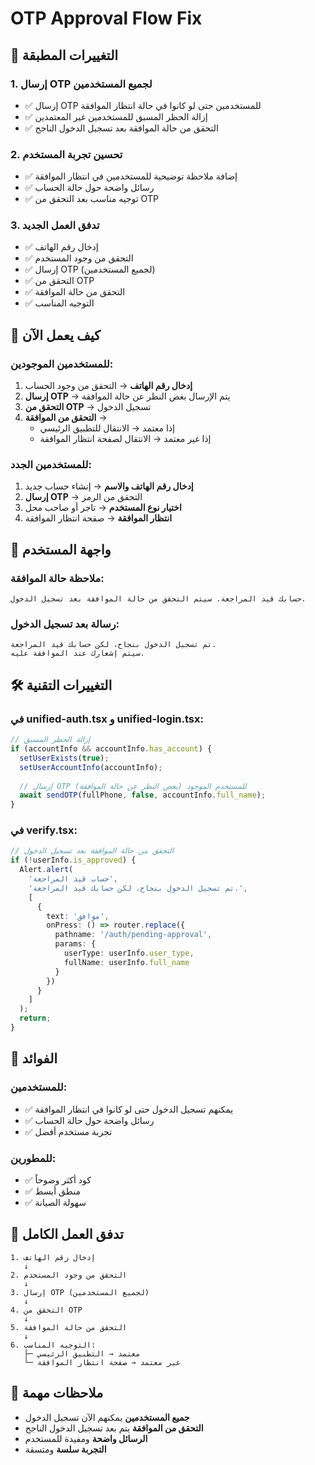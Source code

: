 # OTP Approval Flow Fix

## 🔧 التغييرات المطبقة

### 1. **إرسال OTP لجميع المستخدمين**
- ✅ إرسال OTP للمستخدمين حتى لو كانوا في حالة انتظار الموافقة
- ✅ إزالة الحظر المسبق للمستخدمين غير المعتمدين
- ✅ التحقق من حالة الموافقة بعد تسجيل الدخول الناجح

### 2. **تحسين تجربة المستخدم**
- ✅ إضافة ملاحظة توضيحية للمستخدمين في انتظار الموافقة
- ✅ رسائل واضحة حول حالة الحساب
- ✅ توجيه مناسب بعد التحقق من OTP

### 3. **تدفق العمل الجديد**
- ✅ إدخال رقم الهاتف
- ✅ التحقق من وجود المستخدم
- ✅ إرسال OTP (لجميع المستخدمين)
- ✅ التحقق من OTP
- ✅ التحقق من حالة الموافقة
- ✅ التوجيه المناسب

## 🚀 كيف يعمل الآن

### **للمستخدمين الموجودين:**
1. **إدخال رقم الهاتف** → التحقق من وجود الحساب
2. **إرسال OTP** → يتم الإرسال بغض النظر عن حالة الموافقة
3. **التحقق من OTP** → تسجيل الدخول
4. **التحقق من الموافقة** → 
   - إذا معتمد → الانتقال للتطبيق الرئيسي
   - إذا غير معتمد → الانتقال لصفحة انتظار الموافقة

### **للمستخدمين الجدد:**
1. **إدخال رقم الهاتف والاسم** → إنشاء حساب جديد
2. **إرسال OTP** → التحقق من الرمز
3. **اختيار نوع المستخدم** → تاجر أو صاحب محل
4. **انتظار الموافقة** → صفحة انتظار الموافقة

## 📱 واجهة المستخدم

### **ملاحظة حالة الموافقة:**
```
حسابك قيد المراجعة. سيتم التحقق من حالة الموافقة بعد تسجيل الدخول.
```

### **رسالة بعد تسجيل الدخول:**
```
تم تسجيل الدخول بنجاح، لكن حسابك قيد المراجعة. 
سيتم إشعارك عند الموافقة عليه.
```

## 🛠️ التغييرات التقنية

### **في unified-auth.tsx و unified-login.tsx:**
```typescript
// إزالة الحظر المسبق
if (accountInfo && accountInfo.has_account) {
  setUserExists(true);
  setUserAccountInfo(accountInfo);
  
  // إرسال OTP للمستخدم الموجود (بغض النظر عن حالة الموافقة)
  await sendOTP(fullPhone, false, accountInfo.full_name);
}
```

### **في verify.tsx:**
```typescript
// التحقق من حالة الموافقة بعد تسجيل الدخول
if (!userInfo.is_approved) {
  Alert.alert(
    'حساب قيد المراجعة',
    'تم تسجيل الدخول بنجاح، لكن حسابك قيد المراجعة.',
    [
      {
        text: 'موافق',
        onPress: () => router.replace({
          pathname: '/auth/pending-approval',
          params: { 
            userType: userInfo.user_type,
            fullName: userInfo.full_name
          }
        })
      }
    ]
  );
  return;
}
```

## 🎯 الفوائد

### **للمستخدمين:**
- ✅ يمكنهم تسجيل الدخول حتى لو كانوا في انتظار الموافقة
- ✅ رسائل واضحة حول حالة الحساب
- ✅ تجربة مستخدم أفضل

### **للمطورين:**
- ✅ كود أكثر وضوحاً
- ✅ منطق أبسط
- ✅ سهولة الصيانة

## 🔄 تدفق العمل الكامل

```
1. إدخال رقم الهاتف
   ↓
2. التحقق من وجود المستخدم
   ↓
3. إرسال OTP (لجميع المستخدمين)
   ↓
4. التحقق من OTP
   ↓
5. التحقق من حالة الموافقة
   ↓
6. التوجيه المناسب:
   ├─ معتمد → التطبيق الرئيسي
   └─ غير معتمد → صفحة انتظار الموافقة
```

## 📝 ملاحظات مهمة

- **جميع المستخدمين** يمكنهم الآن تسجيل الدخول
- **التحقق من الموافقة** يتم بعد تسجيل الدخول الناجح
- **الرسائل واضحة** ومفيدة للمستخدم
- **التجربة سلسة** ومتسقة 